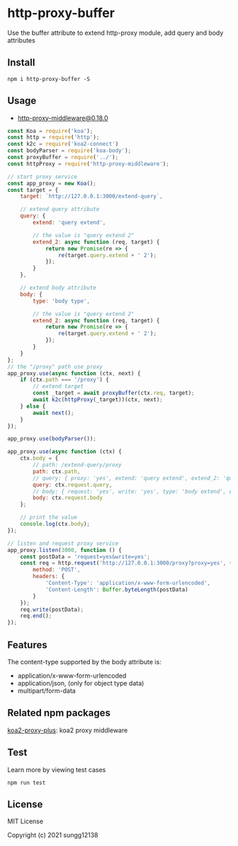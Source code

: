 # http-proxy-buffer

Use the buffer attribute to extend http-proxy module, add query and body attributes

## Install

```
npm i http-proxy-buffer -S
```

## Usage

- http-proxy-middleware@0.18.0

```javascript
const Koa = require('koa');
const http = require('http');
const k2c = require('koa2-connect')
const bodyParser = require('koa-body');
const proxyBuffer = require('../');
const httpProxy = require('http-proxy-middleware');

// start proxy service
const app_proxy = new Koa();
const target = {
    target: `http://127.0.0.1:3000/extend-query`,

    // extend query attribute
    query: {
        extend: 'query extend',

        // the value is "query extend 2"
        extend_2: async function (req, target) {
            return new Promise(re => {
                re(target.query.extend + ' 2');
            });
        }
    },

    // extend body attribute
    body: {
        type: 'body type',

        // the value is "query extend 2"
        extend_2: async function (req, target) {
            return new Promise(re => {
                re(target.query.extend + ' 2');
            });
        }
    }
};
// the "/proxy" path use proxy
app_proxy.use(async function (ctx, next) {
    if (ctx.path === '/proxy') {
        // extend target
        const _target = await proxyBuffer(ctx.req, target);
        await k2c(httpProxy(_target))(ctx, next);
    } else {
        await next();
    }
});

app_proxy.use(bodyParser());

app_proxy.use(async function (ctx) {
    ctx.body = {
        // path: /extend-query/proxy
        path: ctx.path,
        // query: { proxy: 'yes', extend: 'query extend', extend_2: 'query extend 2' }
        query: ctx.request.query,
        // body: { request: 'yes', write: 'yes', type: 'body extend', extend_2: 'query extend 2' }
        body: ctx.request.body
    };

    // print the value
    console.log(ctx.body);
});

// listen and request proxy service
app_proxy.listen(3000, function () {
    const postData = 'request=yes&write=yes';
    const req = http.request('http://127.0.0.1:3000/proxy?proxy=yes', {
        method: 'POST',
        headers: {
            'Content-Type': 'application/x-www-form-urlencoded',
            'Content-Length': Buffer.byteLength(postData)
        }
    });
    req.write(postData);
    req.end();
});
```
## Features

The content-type supported by the body attribute is: 

- application/x-www-form-urlencoded
- application/json, (only for object type data)
- multipart/form-data

## Related npm packages

[koa2-proxy-plus](https://github.com/SunGg12138/koa2-proxy-plus): koa2 proxy middleware

## Test

Learn more by viewing test cases

```
npm run test
```

## License

MIT License

Copyright (c) 2021 sungg12138
